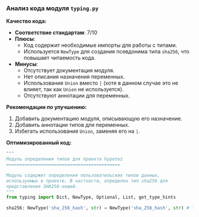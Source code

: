 ### **Анализ кода модуля `typing.py`**

**Качество кода:**

- **Соответствие стандартам**: 7/10
- **Плюсы**:
    - Код содержит необходимые импорты для работы с типами.
    - Используется `NewType` для создания псевдонима типа `sha256`, что повышает читаемость кода.
- **Минусы**:
    - Отсутствует документация модуля.
    - Нет описания назначения переменных.
    - Использование `Union` вместо `|` (хотя в данном случае это не влияет, так как `Union` не используется).
    - Отсутствуют аннотации для переменных.

**Рекомендации по улучшению:**

1.  Добавить документацию модуля, описывающую его назначение.
2.  Добавить аннотации типов для переменных.
3.  Избегать использования `Union`, заменяя его на `|`.

**Оптимизированный код:**

```python
"""
Модуль определения типов для проекта hypotez
===========================================

Модуль содержит определения пользовательских типов данных,
используемых в проекте. В частности, определен тип sha256 для
представления SHA256-хешей.
"""
from typing import Dict, NewType, Optional, List, get_type_hints

sha256: NewType('sha_256_hash', str) = NewType('sha_256_hash', str) # Тип для представления SHA256-хешей